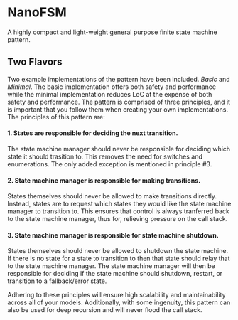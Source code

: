 # NanoFSM
A highly compact and light-weight general purpose finite state machine pattern.

## Two Flavors
Two example implementations of the pattern have been included. <i>Basic</i> and <i>Minimal</i>.
The basic implementation offers both safety and performance while the minimal implementation
reduces LoC at the expense of both safety and performance. The pattern is comprised of three
principles, and it is important that you follow them when creating your own implementations.
The principles of this pattern are:

#### 1. States are responsible for deciding the next transition.
The state machine manager should never be responsible for deciding which state it should
trasition to. This removes the need for switches and enumerations. The only added exception
is mentioned in principle #3.

#### 2. State machine manager is responsible for making transitions.
States themselves should never be allowed to make transitions directly. Instead, states are
to request which states they would like the state machine manager to transition to. This
ensures that control is always tranferred back to the state machine manager, thus for,
relieving pressure on the call stack.

#### 3. State machine manager is responsible for state machine shutdown.
States themselves should never be allowed to shutdown the state machine. If there is no state
for a state to transition to then that state should relay that to the state machine manager.
The state machine manager will then be responsible for deciding if the state machine should
shutdown, restart, or transition to a fallback/error state.

Adhering to these principles will ensure high scalability and maintainability across all of
your models. Additionally, with some ingenuity, this pattern can also be used for deep
recursion and will never flood the call stack.
